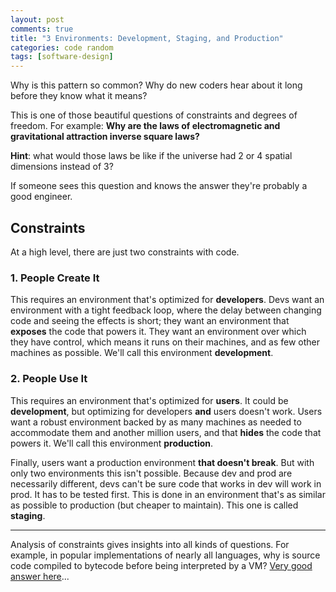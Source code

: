 ```yaml
---
layout: post
comments: true
title: "3 Environments: Development, Staging, and Production"
categories: code random
tags: [software-design]
---
```


Why is this pattern so common? Why do new coders hear about it long before they know what it means? 

This is one of those beautiful questions of constraints and degrees of freedom. For example: __Why are the laws of electromagnetic and gravitational attraction inverse square laws?__

__Hint__: what would those laws be like if the universe had 2 or 4 spatial dimensions instead of 3?

If someone sees this question and knows the answer they're probably a good engineer.


## Constraints
At a high level, there are just two constraints with code.

### 1. People Create It
This requires an environment that's optimized for __developers__. Devs want an environment with a tight feedback loop, where the delay between changing code and seeing the effects is short; they want an environment that __exposes__ the code that powers it. They want an environment over which they have control, which means it runs on their machines, and as few other machines as possible. We'll call this environment __development__.

### 2. People Use It
This requires an environment that's optimized for __users__. It could be __development__, but optimizing for developers __and__ users doesn't work. Users want a robust environment backed by as many machines as needed to accommodate them and another million users, and that __hides__ the code that powers it. We'll call this environment __production__.

Finally, users want a production environment __that doesn't break__. But with only two environments this isn't possible. Because dev and prod are necessarily different, devs can't be sure code that works in dev will work in prod. It has to be tested first. This is done in an environment that's as similar as possible to production (but cheaper to maintain). This one is called __staging__.

---

Analysis of constraints gives insights into all kinds of questions. For example, in popular implementations of nearly all languages, why is source code compiled to bytecode before being interpreted by a VM? [Very good answer here](https://softwareengineering.stackexchange.com/questions/289429/why-does-python-need-both-a-compiler-and-an-interpreter?newreg=5d73d13956fa4b418c39362d1446e2af)...
